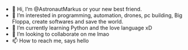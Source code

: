 - 👋 Hi, I’m @AstronautMarkus or your new best friend.
- 👀 I’m interested in programming, automation, drones, pc building, Big Floppa, create softwares and save the world.
- 🌱 I’m currently learning Python and the love language xD
- 💞️ I’m looking to collaborate on me lmao
- 📫 How to reach me, says hello

